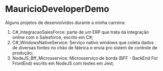 # MauricioDeveloperDemo
Alguns projetos de desenvolvidos durante a minha carreira:

1) C#_IntegracaoSalesForce: parte de um ERP que trata da integração online com o Salesforce, escrito em C#;
2) C#_WindowsNativeService: Serviço nativo windows que coleta dados de diversas fontes no chão de fábrica e envia pro sistem de controle de produção;
3) NodeJS_Bff_Microsservice: Microsserviço de borda (BFF - BackEnd For FrontEnd) escrito em NodeJS com testes em Jest;
